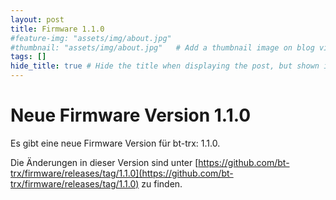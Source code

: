 ```yaml
---
layout: post
title: Firmware 1.1.0
#feature-img: "assets/img/about.jpg"
#thumbnail: "assets/img/about.jpg"   # Add a thumbnail image on blog view
tags: []
hide_title: true # Hide the title when displaying the post, but shown in lists of posts
---
```


# Neue Firmware Version 1.1.0

Es gibt eine neue Firmware Version für bt-trx: 1.1.0.

Die Änderungen in dieser Version sind unter [https://github.com/bt-trx/firmware/releases/tag/1.1.0](https://github.com/bt-trx/firmware/releases/tag/1.1.0) 
zu finden.
